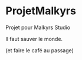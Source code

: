 # ProjetMalkyrs
Projet pour Malkyrs Studio

Il faut sauver le monde.















 (et faire le café au passage)
